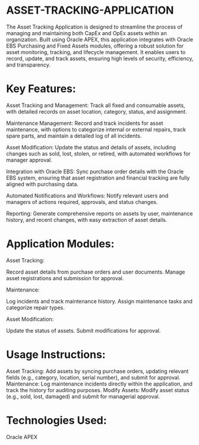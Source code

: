# ASSET-TRACKING-APPLICATION

The  Asset Tracking Application is designed to streamline the process of managing and maintaining both CapEx and OpEx assets within an organization. Built using Oracle APEX, this application integrates with Oracle EBS Purchasing and Fixed Assets modules, offering a robust solution for asset monitoring, tracking, and lifecycle management. It enables users to record, update, and track assets, ensuring high levels of security, efficiency, and transparency.

# Key Features:
Asset Tracking and Management: Track all fixed and consumable assets, with detailed records on asset location, category, status, and assignment.

Maintenance Management: Record and track incidents for asset maintenance, with options to categorize internal or external repairs, track spare parts, and maintain a detailed log of all incidents.

Asset Modification: Update the status and details of assets, including changes such as sold, lost, stolen, or retired, with automated workflows for manager approval.

Integration with Oracle EBS: Sync purchase order details with the Oracle EBS system, ensuring that asset registration and financial tracking are fully aligned with purchasing data.

Automated Notifications and Workflows: Notify relevant users and managers of actions required, approvals, and status changes.

Reporting: Generate comprehensive reports on assets by user, maintenance history, and recent changes, with easy extraction of asset details.

# Application Modules:
Asset Tracking:

Record asset details from purchase orders and user documents.
Manage asset registrations and submission for approval.

Maintenance:

Log incidents and track maintenance history.
Assign maintenance tasks and categorize repair types.

Asset Modification:

Update the status of assets.
Submit modifications for approval.

# Usage Instructions:

Asset Tracking: Add assets by syncing purchase orders, updating relevant fields (e.g., category, location, serial number), and submit for approval.
Maintenance: Log maintenance incidents directly within the application, and track the history for auditing purposes.
Modify Assets: Modify asset status (e.g., sold, lost, damaged) and submit for managerial approval.
# Technologies Used:
Oracle APEX
